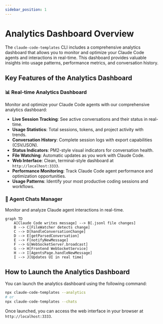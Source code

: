 ```yaml
---
sidebar_position: 1
---
```


# Analytics Dashboard Overview

The `claude-code-templates` CLI includes a comprehensive analytics dashboard that allows you to monitor and optimize your Claude Code agents and interactions in real-time. This dashboard provides valuable insights into usage patterns, performance metrics, and conversation history.

## Key Features of the Analytics Dashboard

### 📊 Real-time Analytics Dashboard
Monitor and optimize your Claude Code agents with our comprehensive analytics dashboard:
-   **Live Session Tracking**: See active conversations and their status in real-time.
-   **Usage Statistics**: Total sessions, tokens, and project activity with trends.
-   **Conversation History**: Complete session logs with export capabilities (CSV/JSON).
-   **Status Indicators**: PM2-style visual indicators for conversation health.
-   **File Watching**: Automatic updates as you work with Claude Code.
-   **Web Interface**: Clean, terminal-style dashboard at `http://localhost:3333`.
-   **Performance Monitoring**: Track Claude Code agent performance and optimization opportunities.
-   **Usage Patterns**: Identify your most productive coding sessions and workflows.

### 🤖 Agent Chats Manager
Monitor and analyze Claude agent interactions in real-time.

```mermaid
graph TD
    A[Claude Code writes message] --> B[.jsonl file changes]
    B --> C[FileWatcher detects change]
    C --> D[handleConversationChange]
    D --> E[getParsedConversation]
    E --> F[notifyNewMessage]
    F --> G[WebSocketServer.broadcast]
    G --> H[Frontend WebSocketService]
    H --> I[AgentsPage.handleNewMessage]
    I --> J[Updates UI in real time]
```

## How to Launch the Analytics Dashboard

You can launch the analytics dashboard using the following command:

```bash
npx claude-code-templates --analytics
# or
npx claude-code-templates --chats
```

Once launched, you can access the web interface in your browser at `http://localhost:3333`.
